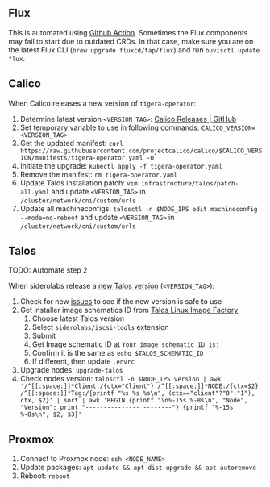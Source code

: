 ## Flux

This is automated using [Github Action](https://github.com/buvis/clusters/blob/main/.github/workflows/update-flux-home.yaml). Sometimes the Flux components may fail to start due to outdated CRDs. In that case, make sure you are on the latest Flux CLI (`brew upgrade fluxcd/tap/flux`) and run `buvisctl update flux`.

## Calico

When Calico releases a new version of `tigera-operator`:

1. Determine latest version `<VERSION_TAG>`: [Calico Releases | GitHub](https://github.com/projectcalico/calico/releases)
2. Set temporary variable to use in following commands: `CALICO_VERSION=<VERSION_TAG>`
3. Get the updated manifest: `curl https://raw.githubusercontent.com/projectcalico/calico/$CALICO_VERSION/manifests/tigera-operator.yaml -O`
4. Initiate the upgrade: `kubectl apply -f tigera-operator.yaml`
5. Remove the manifest: `rm tigera-operator.yaml`
6. Update Talos installation patch: `vim infrastructure/talos/patch-all.yaml` and update `<VERSION_TAG>` in `/cluster/network/cni/custom/urls`
7. Update all machineconfigs: `talosctl -n $NODE_IPS edit machineconfig --mode=no-reboot` and update `<VERSION_TAG>` in `/cluster/network/cni/custom/urls`

## Talos

TODO: Automate step 2

When siderolabs release a [new Talos version](https://github.com/siderolabs/talos/releases/latest) (`<VERSION_TAG>`):

1. Check for new [issues](https://github.com/siderolabs/talos/issues) to see if the new version is safe to use
2. Get installer image schematics ID from [Talos Linux Image Factory](https://factory.talos.dev)
    1. Choose latest Talos version
    2. Select `siderolabs/iscsi-tools` extension
    3. Submit
    4. Get Image schematic ID at `Your image schematic ID is:`
    5. Confirm it is the same as `echo $TALOS_SCHEMATIC_ID`
    6. If different, then update `.envrc`
3. Upgrade nodes: `upgrade-talos`
4. Check nodes version: `talosctl -n $NODE_IPS version | awk '/^[[:space:]]*Client:/{ctx="Client"} /^[[:space:]]*NODE:/{ctx=$2} /^[[:space:]]*Tag:/{printf "%s %s %s\n", (ctx=="client"?"0":"1"), ctx, $2}' | sort | awk 'BEGIN {printf "\n%-15s %-8s\n", "Node", "Version"; print "--------------- --------"} {printf "%-15s %-8s\n", $2, $3}'`

## Proxmox

1. Connect to Proxmox node: `ssh <NODE_NAME>`
2. Update packages: `apt update && apt dist-upgrade && apt autoremove`
3. Reboot: `reboot`
